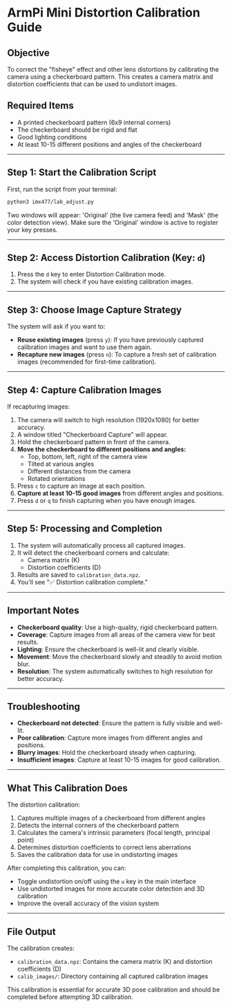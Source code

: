 # ArmPi Mini Distortion Calibration Guide

## Objective
To correct the "fisheye" effect and other lens distortions by calibrating the camera using a checkerboard pattern. This creates a camera matrix and distortion coefficients that can be used to undistort images.

## Required Items
* A printed checkerboard pattern (6x9 internal corners)
* The checkerboard should be rigid and flat
* Good lighting conditions
* At least 10-15 different positions and angles of the checkerboard

---

## Step 1: Start the Calibration Script
First, run the script from your terminal:
```bash
python3 imx477/lab_adjust.py
```
Two windows will appear: 'Original' (the live camera feed) and 'Mask' (the color detection view). Make sure the 'Original' window is active to register your key presses.

---

## Step 2: Access Distortion Calibration (Key: `d`)
1. Press the `d` key to enter Distortion Calibration mode.
2. The system will check if you have existing calibration images.

---

## Step 3: Choose Image Capture Strategy
The system will ask if you want to:
* **Reuse existing images** (press `y`): If you have previously captured calibration images and want to use them again.
* **Recapture new images** (press `n`): To capture a fresh set of calibration images (recommended for first-time calibration).

---

## Step 4: Capture Calibration Images
If recapturing images:
1. The camera will switch to high resolution (1920x1080) for better accuracy.
2. A window titled "Checkerboard Capture" will appear.
3. Hold the checkerboard pattern in front of the camera.
4. **Move the checkerboard to different positions and angles:**
   - Top, bottom, left, right of the camera view
   - Tilted at various angles
   - Different distances from the camera
   - Rotated orientations
5. Press `c` to capture an image at each position.
6. **Capture at least 10-15 good images** from different angles and positions.
7. Press `d` or `q` to finish capturing when you have enough images.

---

## Step 5: Processing and Completion
1. The system will automatically process all captured images.
2. It will detect the checkerboard corners and calculate:
   - Camera matrix (K)
   - Distortion coefficients (D)
3. Results are saved to `calibration_data.npz`.
4. You'll see "✅ Distortion calibration complete."

---

## Important Notes
* **Checkerboard quality**: Use a high-quality, rigid checkerboard pattern.
* **Coverage**: Capture images from all areas of the camera view for best results.
* **Lighting**: Ensure the checkerboard is well-lit and clearly visible.
* **Movement**: Move the checkerboard slowly and steadily to avoid motion blur.
* **Resolution**: The system automatically switches to high resolution for better accuracy.

---

## Troubleshooting
* **Checkerboard not detected**: Ensure the pattern is fully visible and well-lit.
* **Poor calibration**: Capture more images from different angles and positions.
* **Blurry images**: Hold the checkerboard steady when capturing.
* **Insufficient images**: Capture at least 10-15 images for good calibration.

---

## What This Calibration Does
The distortion calibration:
1. Captures multiple images of a checkerboard from different angles
2. Detects the internal corners of the checkerboard pattern
3. Calculates the camera's intrinsic parameters (focal length, principal point)
4. Determines distortion coefficients to correct lens aberrations
5. Saves the calibration data for use in undistorting images

After completing this calibration, you can:
* Toggle undistortion on/off using the `u` key in the main interface
* Use undistorted images for more accurate color detection and 3D calibration
* Improve the overall accuracy of the vision system

---

## File Output
The calibration creates:
* `calibration_data.npz`: Contains the camera matrix (K) and distortion coefficients (D)
* `calib_images/`: Directory containing all captured calibration images

This calibration is essential for accurate 3D pose calibration and should be completed before attempting 3D calibration. 